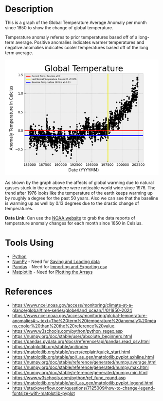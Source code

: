 # Description
This is a graph of the Global Temperature Average Anomaly per month since 1850 to show the change of global temperature.

Temperature anomaly referes to prior temperatures based off of a long-term average.  Positive anomalies indicates warmer temperatures and negative anomalies indicates cooler temperatures based off of the long term average.

<img src="global_temperature.png">

As shown by the graph above the affects of global warming due to natural gasses stuck in the atmosphere were noticable world wide since 1976.  The trend after 1976 looks like the temperature of the earth keeps warming up by roughly a degree for the past 50 years.  Also we can see that the baseline is warming up as well by 0.13 degrees due to the drastic change of temperatures.

**Data Link**: Can use the [NOAA website](https://www.ncei.noaa.gov/access/monitoring/climate-at-a-glance/global/time-series/globe/land_ocean/1/0/1850-2024) to grab the data reports of temperature anomaly changes for each month since 1850 in Celsius.

# Tools Using
* [Python](https://www.python.org/)
* [NumPy](https://numpy.org/) - Need for [Saving and Loading data](https://numpy.org/doc/stable/user/absolute_beginners.html#how-to-save-and-load-numpy-objects)
* [Pandas](https://pandas.pydata.org/) - Need for [Importing and Exporting csv](https://numpy.org/doc/stable/user/absolute_beginners.html#importing-and-exporting-a-csv)
* [Matplotlib](https://matplotlib.org/) - Need for [Plotting the Arrays](https://numpy.org/doc/stable/user/absolute_beginners.html#plotting-arrays-with-matplotlib)

# References
* https://www.ncei.noaa.gov/access/monitoring/climate-at-a-glance/global/time-series/globe/land_ocean/1/0/1850-2024
* https://www.ncei.noaa.gov/access/monitoring/global-temperature-anomalies#:~:text=The%20term%20temperature%20anomaly%20means,cooler%20than%20the%20reference%20value.
* https://www.w3schools.com/python/python_regex.asp
* https://numpy.org/doc/stable/user/absolute_beginners.html
* https://pandas.pydata.org/docs/reference/api/pandas.read_csv.html
* https://matplotlib.org/stable/api/index
* https://matplotlib.org/stable/users/explain/quick_start.html
* https://matplotlib.org/stable/api/_as_gen/matplotlib.pyplot.axhline.html
* https://numpy.org/doc/stable/reference/generated/numpy.average.html
* https://numpy.org/doc/stable/reference/generated/numpy.max.html
* https://numpy.org/doc/stable/reference/generated/numpy.min.html
* https://www.w3schools.com/python/ref_func_round.asp
* https://matplotlib.org/stable/api/_as_gen/matplotlib.pyplot.legend.html
* https://stackoverflow.com/questions/7125009/how-to-change-legend-fontsize-with-matplotlib-pyplot
